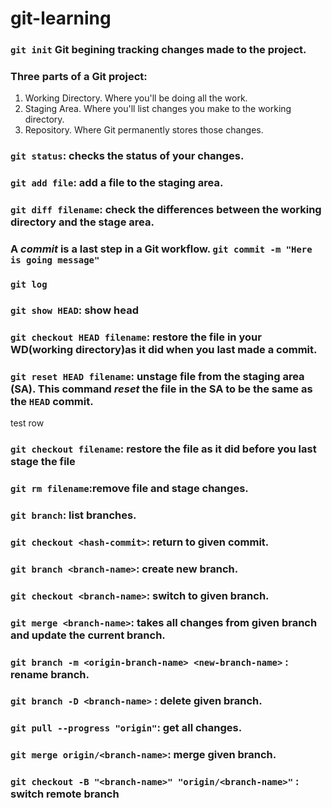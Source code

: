 # git-learning
### `git init` Git begining tracking changes made to the project.
### Three parts of a Git project:
  1. Working Directory. Where you'll be doing all the work.
  2. Staging Area. Where you'll list changes you make to the working directory.
  3. Repository. Where Git permanently stores those changes. 
  
### `git status`: checks the status of your changes.
### `git add file`: add a file to the staging area.
### `git diff filename`: check the differences between the working directory and the stage area. 
### A *commit* is a last step in a Git workflow. `git commit -m "Here is going message"`
### `git log`
### `git show HEAD`: show head
### `git checkout HEAD filename`: restore the file in your WD(working directory)as it did when you last made a commit.
### `git reset HEAD filename`: unstage file from the staging area (SA). This command *reset* the file in the SA to be the same as the `HEAD` commit. 
test row
### `git checkout filename`: restore the file as it did before you last stage the file
### `git rm filename`:remove file and stage changes.
### `git branch`: list branches.
### `git checkout <hash-commit>`: return to given commit. 
### `git branch <branch-name>`: create new branch.
### `git checkout <branch-name>`: switch to given branch.
### `git merge <branch-name>`: takes all changes from given branch and update the current branch.
### `git branch -m <origin-branch-name> <new-branch-name>` : rename branch.
### `git branch -D <branch-name>` : delete given branch.
### `git pull --progress "origin"`: get all changes.  
### `git merge origin/<branch-name>`:  merge given branch.
### `git checkout -B "<branch-name>" "origin/<branch-name>"` : switch remote branch

